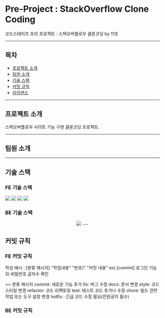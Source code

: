 # Pre-Project : StackOverflow Clone Coding

코드스테이츠 프리 프로젝트 : 스택오버플로우 클론코딩 by 11조

---

## 목차

- [프로젝트 소개](#프로젝트-소개)
- [팀원 소개](#팀원-소개)
- [기술 스택](#기술-스택)
- [커밋 규칙](#커밋-규칙)
- [라이센스](#라이센스)

---

## 프로젝트 소개

스택오버플로우 사이트 기능 구현 클론코딩 프로젝트.

---

## 팀원 소개

---

## 기술 스택

### FE 기술 스택
<img src="https://img.shields.io/badge/JavaScript-F7DF1E?style=for-the-badge&logo=JavaScript&logoColor=white">
 <img src="https://img.shields.io/badge/HTML5-E34F26?style=for-the-badge&logo=HTML5&logoColor=white">
 <img src="https://img.shields.io/badge/CSS3-1572B6?style=for-the-badge&logo=CSS3&logoColor=white">
<img src="https://img.shields.io/badge/React-61DAFB?style=for-the-badge&logo=React&logoColor=black"/>

### BE 기술 스택
<p align="center">
  <img src="https://user-images.githubusercontent.com/61264510/200165336-46bfa99c-6f2d-4b7b-81b8-44a849c68544.svg">
---

## 커밋 규칙

### FE 커밋 규칙
작성 예시 : [분류 메시지] "작업내용"  "번호)" "커밋 내용"
ex) [commit] 로그인 기능 3) 비밀번호 글자수 확인

=> 분류 메시지
commit: 새로운 기능 추가
fix: 버그 수정
docs: 문서 변경
style: 코드 스타일 변경
refactor: 코드 리팩토링
test: 테스트 코드 추가나 수정
chore: 빌드 관련 작업 또는 도구 설정 변경
hotfix : 긴급 코드 수정 필요(전원공지 필수)

### BE 커밋 규칙
